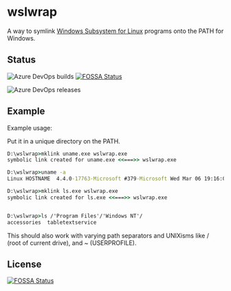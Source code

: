 # wslwrap

A way to symlink [Windows Subsystem for Linux](https://docs.microsoft.com/en-us/windows/wsl/faq) programs onto the PATH for Windows.

## Status

![Azure DevOps builds](https://img.shields.io/azure-devops/build/TheGoddessInari/332a0b97-a83e-434c-89d7-6bac0fcfb508/3.svg?logo=azure-devops)
[![FOSSA Status](https://app.fossa.io/api/projects/git%2Bgithub.com%2FTheGoddessInari%2Fwslwrap.svg?type=shield)](https://app.fossa.io/projects/git%2Bgithub.com%2FTheGoddessInari%2Fwslwrap?ref=badge_shield)

![Azure DevOps releases](https://img.shields.io/azure-devops/release/TheGoddessInari/332a0b97-a83e-434c-89d7-6bac0fcfb508/1/1.svg?logo=azure-devops)

## Example

Example usage:

Put it in a unique directory on the PATH.

```cmd
D:\wslwrap>mklink uname.exe wslwrap.exe
symbolic link created for uname.exe <<===>> wslwrap.exe

D:\wslwrap>uname -a
Linux HOSTNAME  4.4.0-17763-Microsoft #379-Microsoft Wed Mar 06 19:16:00 PST 2019 x86_64 x86_64 x86_64 GNU/Linux

D:\wslwrap>mklink ls.exe wslwrap.exe
symbolic link created for ls.exe <<===>> wslwrap.exe


D:\wslwrap>ls /'Program Files'/'Windows NT'/
accessories  tabletextservice
```

This should also work with varying path separators and UNIXisms like / (root of current drive), and ~ (USERPROFILE).


## License
[![FOSSA Status](https://app.fossa.io/api/projects/git%2Bgithub.com%2FTheGoddessInari%2Fwslwrap.svg?type=large)](https://app.fossa.io/projects/git%2Bgithub.com%2FTheGoddessInari%2Fwslwrap?ref=badge_large)